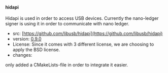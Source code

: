 #### hidapi

Hidapi is used in order to access USB devices. Currently the nano-ledger signer is using it in order to communicate with nano ledger.

- src: [https://github.com/libusb/hidapi](https://github.com/libusb/hidapi)
- version:  [0.9.0](https://github.com/libusb/hidapi/releases/tag/hidapi-0.9.0)
- License: Since it comes with 3 different license, we are choosing to apply the BSD license.
- changes:

only added a CMakeLists-file in order to integrate it easier.


